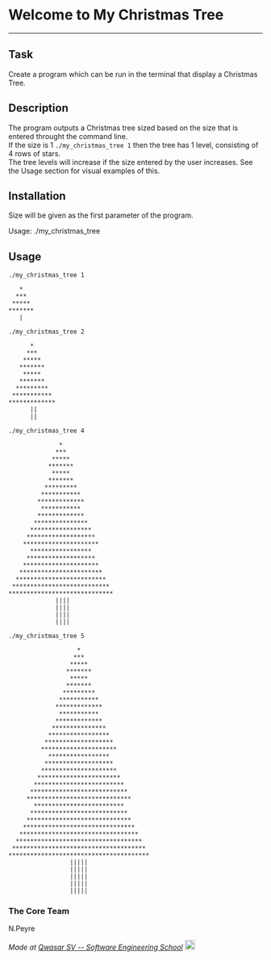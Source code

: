 # Welcome to My Christmas Tree

---

## Task

Create a program which can be run in the terminal that display a Christmas Tree.

## Description

The program outputs a Christmas tree sized based on the size that is entered throught the command line.\
If the size is 1 `./my_christmas_tree 1` then the tree has 1 level, consisting of 4 rows of stars.\
The tree levels will increase if the size entered by the user increases. See the Usage section for visual examples of this.

## Installation

Size will be given as the first parameter of the program.

Usage: ./my_christmas_tree <size>

## Usage

```
./my_christmas_tree 1

   *
  ***
 *****
*******
   |

```

```
./my_christmas_tree 2

      *
     ***
    *****
   *******
    *****
   *******
  *********
 ***********
*************
      ||
      ||

```

```
./my_christmas_tree 4

              *
             ***
            *****
           *******
            *****
           *******
          *********
         ***********
        *************
         ***********
        *************
       ***************
      *****************
     *******************
    *********************
      *****************
     *******************
    *********************
   ***********************
  *************************
 ***************************
*****************************
             ||||
             ||||
             ||||
             ||||

```

```
./my_christmas_tree 5

                   *
                  ***
                 *****
                *******
                 *****
                *******
               *********
              ***********
             *************
              ***********
             *************
            ***************
           *****************
          *******************
         *********************
           *****************
          *******************
         *********************
        ***********************
       *************************
      ***************************
     *****************************
       *************************
      ***************************
     *****************************
    *******************************
   *********************************
  ***********************************
 *************************************
***************************************
                 |||||
                 |||||
                 |||||
                 |||||
                 |||||

```

### The Core Team
N.Peyre
  
<span><i>Made at <a href='https://qwasar.io'>Qwasar SV -- Software Engineering School</a></i></span>
<span><img alt="Qwasar SV -- Software Engineering School's Logo" src='https://storage.googleapis.com/qwasar-public/qwasar-logo_50x50.png' width='20px'></span>
